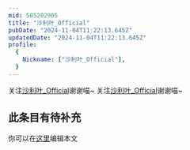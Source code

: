 ```yaml
---
mid: 585202905
title: "沙利叶_Official"
pubDate: "2024-11-04T11:22:13.645Z"
updatedDate: "2024-11-04T11:22:13.645Z"
profile:
  {
    Nickname: ["沙利叶_Official"],
  }
---
```


关注[沙利叶_Official](https://space.bilibili.com/585202905)谢谢喵~ 关注[沙利叶_Official](https://space.bilibili.com/585202905)谢谢喵~

## 此条目有待补充
你可以在[这里](https://github.com/Yuhanawa/VTuber.ICU-Content/edit/master/v/沙利叶_Official/index.md)编辑本文
